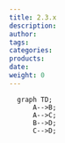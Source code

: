 ```yaml
---
title: 2.3.x
description:
author:
tags:
categories:
products:
date:
weight: 0
---
```


```mermaid
  graph TD;
      A-->B;
      A-->C;
      B-->D;
      C-->D;
```
